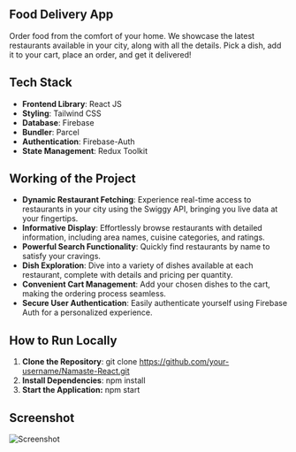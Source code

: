 ## Food Delivery App

Order food from the comfort of your home. We showcase the latest restaurants available in your city, along with all the details. Pick a dish, add it to your cart, place an order, and get it delivered!

## Tech Stack

- **Frontend Library**: React JS
- **Styling**:          Tailwind CSS
- **Database**:         Firebase
- **Bundler**:          Parcel
- **Authentication**:   Firebase-Auth
- **State Management**: Redux Toolkit

## Working of the Project

- **Dynamic Restaurant Fetching**:
      Experience real-time access to restaurants in your city using the Swiggy API, bringing you live data at your fingertips.
- **Informative Display**:
       Effortlessly browse restaurants with detailed information, including area names, cuisine categories, and ratings.
- **Powerful Search Functionality**:
       Quickly find restaurants by name to satisfy your cravings.
- **Dish Exploration**:
      Dive into a variety of dishes available at each restaurant, complete with details and pricing per quantity.
- **Convenient Cart Management**:
       Add your chosen dishes to the cart, making the ordering process seamless.
- **Secure User Authentication**:
       Easily authenticate yourself using Firebase Auth for a personalized experience.

## How to Run Locally

1. **Clone the Repository**:
   git clone https://github.com/your-username/Namaste-React.git
2. **Install Dependencies**:
      npm install
3. **Start the Application:**
       npm start

## Screenshot

![Screenshot](https://github.com/your-username/your-repo-name/path-to-your-image.png)








